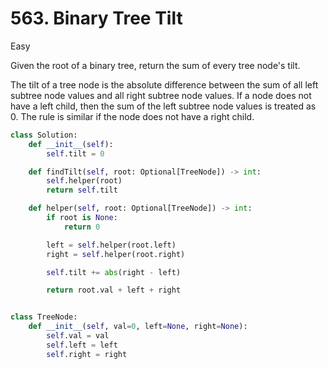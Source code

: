 # 563. Binary Tree Tilt

Easy

Given the root of a binary tree, return the sum of every tree node's tilt.

The tilt of a tree node is the absolute difference between the sum of all left subtree node values and all right subtree node values. If a node does not have a left child, then the sum of the left subtree node values is treated as 0. The rule is similar if the node does not have a right child.

```python
class Solution:
    def __init__(self):
        self.tilt = 0

    def findTilt(self, root: Optional[TreeNode]) -> int:
        self.helper(root)
        return self.tilt

    def helper(self, root: Optional[TreeNode]) -> int:
        if root is None:
            return 0

        left = self.helper(root.left)
        right = self.helper(root.right)

        self.tilt += abs(right - left)

        return root.val + left + right


class TreeNode:
    def __init__(self, val=0, left=None, right=None):
        self.val = val
        self.left = left
        self.right = right
```
